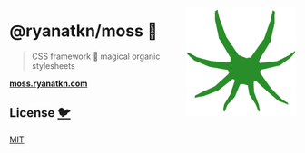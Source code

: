 [<img src="/static/favicon.png" align="right" width="192" height="192">](https://moss.ryanatkn.com/)

# @ryanatkn/moss 🌿

> CSS framework 🌿 magical organic stylesheets

[**moss.ryanatkn.com**](https://moss.ryanatkn.com/)

## License [🐦](https://wikipedia.org/wiki/Free_and_open-source_software)

[MIT](LICENSE)
